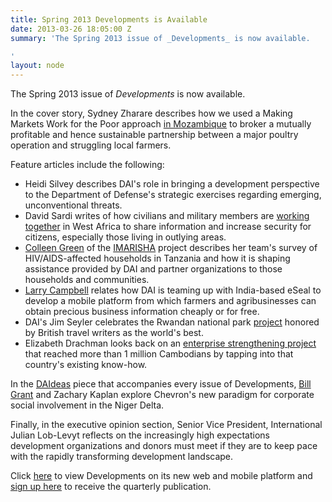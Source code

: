 ```yaml
---
title: Spring 2013 Developments is Available
date: 2013-03-26 18:05:00 Z
summary: 'The Spring 2013 issue of _Developments_ is now available.

'
layout: node
---
```


The Spring 2013 issue of _Developments_ is now available.

In the cover story, Sydney Zharare describes how we used a Making Markets Work for the Poor approach [in Mozambique][1] to broker a mutually profitable and hence sustainable partnership between a major poultry operation and struggling local farmers.

Feature articles include the following:

* Heidi Silvey describes DAI's role in bringing a development perspective to the Department of Defense's strategic exercises regarding emerging, unconventional threats.
* David Sardi writes of how civilians and military members are [working together][2] in West Africa to share information and increase security for citizens, especially those living in outlying areas.
* [Colleen Green][3] of the [IMARISHA][4] project describes her team's survey of HIV/AIDS-affected households in Tanzania and how it is shaping assistance provided by DAI and partner organizations to those households and communities.
* [Larry Campbell][5] relates how DAI is teaming up with India-based eSeal to develop a mobile platform from which farmers and agribusinesses can obtain precious business information cheaply or for free.
* DAI's Jim Seyler celebrates the Rwandan national park [project][6] honored by British travel writers as the world's best.
* Elizabeth Drachman looks back on an [enterprise strengthening project][7] that reached more than 1 million Cambodians by tapping into that country's existing know-how.

In the [DAIdeas][8] piece that accompanies every issue of Developments, [Bill Grant][9] and Zachary Kaplan explore Chevron's new paradigm for corporate social involvement in the Niger Delta.

Finally, in the executive opinion section, Senior Vice President, International Julian Lob-Levyt reflects on the increasingly high expectations development organizations and donors must meet if they are to keep pace with the rapidly transforming development landscape.

Click [here][11] to view Developments on its new web and mobile platform and [sign up here][12] to receive the quarterly publication.

[1]: /our-work/projects/mozambique-innovation-agribusiness-inovagro
[2]: /our-work/projects/africa-trans-sahara-security-symposium-tss
[3]: /who-we-are/our-team/colleen-green
[4]: /our-work/projects/tanzania-economic-strenghthening-households-affected-aids-imarisha
[5]: /who-we-are/our-team/larry-campbell
[6]: /our-work/projects/rwanda-strengthening-sustainable-ecotourism-and-around-nyungwe-national-park
[7]: /our-work/projects/cambodia-micro-small-and-medium-enterprises-strengthening-2-project-msme-1-and-2
[8]: http://dai-global-developments.com/daideas-innovation-in-action-chevro?utm_source=daidotcom
[9]: /who-we-are/our-team/bill-grant
[11]: http://dai-global-developments.com?utm_source=daidotcom
[12]: http://dai.com/sign-up
